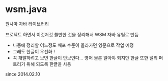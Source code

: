 wsm.java
========

원사마 자바 라이브러리

프로젝트 하면서 이것저것 쓸만한 것을 정리해서 WSM 자바 유틸로 만듬

- 나중에 정리할 어느정도 배포 수준이 올라가면 영문으로 작업 예정
- 그래도 한글이 우선화 !
- 꼭 개발하려고 보면 한글이 안보인다... 영어 물론 알아야 되지만 한글 또한 널리 퍼트리기 위해 되도록 한글을 사용

since 2014.02.10
